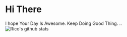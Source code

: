 # Hi There
I hope Your Day Is Awesome. Keep Doing Good Thing. 
..
![Rico's github stats](https://github-readme-stats.vercel.app/api?username=Liquid72&show_icons=true&theme=radical)
